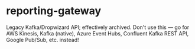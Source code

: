 # reporting-gateway
Legacy Kafka/Dropwizard API; effectively archived.  Don't use this — go for AWS Kinesis, Kafka (native), Azure Event Hubs, Confluent Kafka REST API, Google Pub/Sub, etc. instead!
